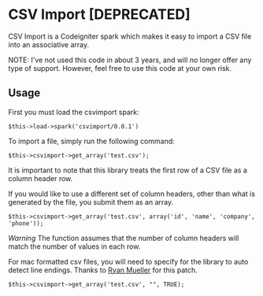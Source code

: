 CSV Import [DEPRECATED]
================

CSV Import is a Codeigniter spark which makes it easy to import a CSV file into an associative array.

NOTE: I've not used this code in about 3 years, and will no longer offer any type of support. However, feel free to use this code at your own risk.

Usage
-----

First you must load the csvimport spark:

	$this->load->spark('csvimport/0.0.1')
	
To import a file, simply run the following command:
	
	$this->csvimport->get_array('test.csv');

It is important to note that this library treats the first row of a CSV file as a column header row.

If you would like to use a different set of column headers, other than what is generated by the file, you submit them as an array.

	$this->csvimport->get_array('test.csv', array('id', 'name', 'company', 'phone'));

*Warning* The function assumes that the number of column headers will match the number of values in each row.

For mac formatted csv files, you will need to specify for the library to auto detect line endings. Thanks to [Ryan Mueller](https://github.com/creativenotice) for this patch.

	$this->csvimport->get_array('test.csv', "", TRUE);
